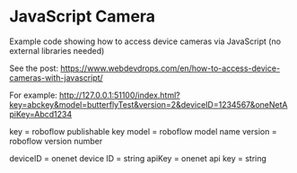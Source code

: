 # JavaScript Camera

Example code showing how to access device cameras via JavaScript (no external libraries needed)

See the post: https://www.webdevdrops.com/en/how-to-access-device-cameras-with-javascript/

For example:
http://127.0.0.1:51100/index.html?key=abckey&model=butterflyTest&version=2&deviceID=1234567&oneNetApiKey=Abcd1234

key = roboflow publishable key
model = roboflow model name
version = roboflow version number

deviceID = onenet device ID = string
apiKey = onenet api key = string
